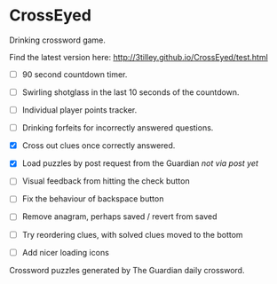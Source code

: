 CrossEyed
=========

Drinking crossword game.

Find the latest version here: http://3tilley.github.io/CrossEyed/test.html

- [ ] 90 second countdown timer.
- [ ] Swirling shotglass in the last 10 seconds of the countdown.
- [ ] Individual player points tracker.
- [ ] Drinking forfeits for incorrectly answered questions.
- [x] Cross out clues once correctly answered.
- [x] Load puzzles by post request from the Guardian *not via post yet*
- [ ] Visual feedback from hitting the check button
- [ ] Fix the behaviour of backspace button
- [ ] Remove anagram, perhaps saved / revert from saved
- [ ] Try reordering clues, with solved clues moved to the bottom
- [ ] Add nicer loading icons


Crossword puzzles generated by The Guardian daily crossword.

